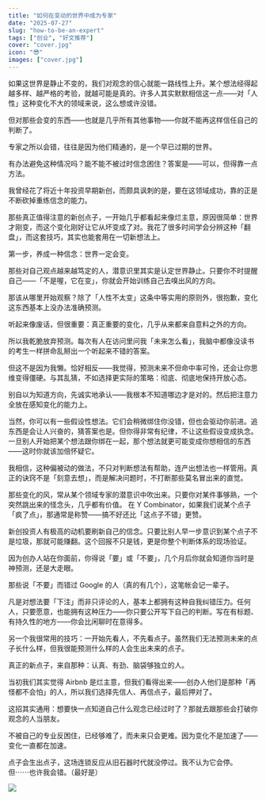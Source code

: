 ```yaml
---
title: "如何在变动的世界中成为专家"
date: "2025-07-27"
slug: "how-to-be-an-expert"
tags: ["创业", "好文推荐"]
cover: "cover.jpg"
icon: "😎"
images: ["cover.jpg"]
---
```

如果这世界是静止不变的，我们对观念的信心就能一路线性上升。某个想法经得起越多样、越严格的考验，就越可能是真的。许多人其实默默相信这一点——对「人性」这种变化不大的领域来说，这么想或许没错。



但对那些会变的东西——也就是几乎所有其他事物——你就不能再这样信任自己的判断了。



专家之所以会错，往往是因为他们精通的，是一个早已过期的世界。



有办法避免这种情况吗？能不能不被过时信念困住？答案是——可以，但得靠一点方法。



我曾经花了将近十年投资早期新创，而颇具讽刺的是，要在这领域成功，靠的正是不断砍掉重练信念的能力。



那些真正值得注意的新创点子，一开始几乎都看起来像烂主意，原因很简单：世界才刚变，而这个变化刚好让它从坏变成了对。我花了很多时间学会分辨这种「翻盘」，而这套技巧，其实也能套用在一切新想法上。



第一步，养成一种信念：世界一定会变。



那些对自己观点越来越笃定的人，潜意识里其实是认定世界静止。只要你不时提醒自己——「不是喔，它在变」，你就会开始训练自己去嗅出风的方向。



那该从哪里开始观察？除了「人性不太变」这条中等实用的原则外，很抱歉，变化这东西基本上没办法准确预测。



听起来像废话，但很重要：真正重要的变化，几乎从来都来自意料之外的方向。



所以我乾脆放弃预测。每次有人在访问里问我「未来怎么看」，我脑中都像没读书的考生一样拼命乱掰出一个听起来不错的答案。



但这不是因为我懒。恰好相反——我觉得，预测未来不但命中率可怜，还会让你思维变得僵硬。与其乱猜，不如选择更实际的策略：彻底、彻底地保持开放心态。



别自以为知道方向，先诚实地承认——我根本不知道哪边才是对的。然后把注意力全放在感知变化的能力上。



当然，你可以有一些假设性想法。它们会稍微绑住你没错，但也会驱动你前进。追东西是会让人兴奋的，猜答案也是。但你得非常有纪律，不让这些假设变成执念。
一旦别人开始把某个想法跟你绑在一起，那个想法就更可能变成你想相信的东西——这时你就该加倍怀疑它。



我相信，这种偏被动的做法，不只对判断想法有帮助，连产出想法也一样管用。真正的诀窍不是「刻意去想」，而是解决问题时，不打断那些莫名冒出来的直觉。



那些变化的风，常从某个领域专家的潜意识中吹出来。只要你对某件事够熟，一个突然跳出来的怪念头，几乎都有价值。
在 Y Combinator，如果我们说某个点子「疯了点」，那通常是称赞——搞不好还比「这点子不错」更赞。



新创投资人有极高的动机要刷新自己的信念。只要比别人早一步意识到某个点子不是垃圾，那就可能赚翻。这个回报不只是钱，更是你整个判断体系的现场验证。



因为创办人站在你面前，你得说「要」或「不要」，几个月后你就会知道你当时是神预测，还是大走眼。



那些说「不要」而错过 Google 的人（真的有几个），这笔帐会记一辈子。



凡是对想法要「下注」而非只评论的人，基本上都拥有这种自我纠错压力。任何人，只要愿意，也能拥有这种压力——你只要公开写下自己的判断。写在有标题、有持久性的地方——你会比闲聊时在意得多。



另一个我很常用的技巧：一开始先看人，不先看点子。虽然我们无法预测未来的点子长什么样，但我很能预测什么样的人会生出未来的点子。



真正的新点子，来自那种：认真、有劲、脑袋够独立的人。



当初我们其实觉得 Airbnb 是烂主意，但我们看得出来——创办人他们是那种「再怪都不会怕」的人，所以我们选择先信人、再信点子，最后押对了。



这招其实通用：想要快一点知道自己什么观念已经过时了？那就去跟那些会打破你观念的人当朋友。



不被自己的专业反困住，已经够难了，而未来只会更难。因为变化不是加速了——变化一直都在加速。



点子会生出点子，这场连锁反应从旧石器时代就没停过。我不认为它会停。
但⋯⋯也许我会错。（最好是）




![](https://prod-files-secure.s3.us-west-2.amazonaws.com/112d0858-5090-4d34-a606-b75eb8d65fd2/46476355-9cf3-4e99-9b7a-3531bc426380/1000202064.png?X-Amz-Algorithm=AWS4-HMAC-SHA256&X-Amz-Content-Sha256=UNSIGNED-PAYLOAD&X-Amz-Credential=ASIAZI2LB466XSLOSBHO%2F20250829%2Fus-west-2%2Fs3%2Faws4_request&X-Amz-Date=20250829T093246Z&X-Amz-Expires=3600&X-Amz-Security-Token=IQoJb3JpZ2luX2VjEGEaCXVzLXdlc3QtMiJHMEUCIFV%2FO9DdaxGTRZo7OnhFWVpVawdTr6U6AQPXtLY2enRlAiEA3wI78Ro1xZH%2FF%2FSnSgjZLmBw1XcvVsI7fs2A%2B74vTUQqiAQIuv%2F%2F%2F%2F%2F%2F%2F%2F%2F%2FARAAGgw2Mzc0MjMxODM4MDUiDIrF0TavEF4nyRd60SrcA9YILA0VBpyTDjlNoqOmbGPHP6Z39CncyZXXe5B%2FTFC6zRDa%2BfHmGeFNzZhegVfpjO3d%2BSSTAbUq5LxRrRjMET%2F%2BwRtSNc91h50LdEngoU3LunNPccu6oYm1ng6mxZUii1mG0qwPgdgji1Kv3JxsdRmuGQX0fXrPcC%2FHc0aAozKAPnciKZhzObSLdc2pbUUyX1JvAWktjFBkORwlW0pUy%2BSVr2zqhK236NHFFm4OG3u3ZKrR9TQtueEejU6qRPKZS8sBks9Tjs2rqmGs4P2cFhxjW%2BmpX7GxrivJY68I00XjrUINni30Gb2xQKmq1SERcpflrBrn3dlS0jupm5eyXgHp4Vj6GNchin8eigCEEmnUbJojMMljg4tRGDOEMsZZoE5vy8s%2B7MvtE3wYsth71VQxx12qX0GiB16mONGyP316c8tyAo0rR%2Ftp2pvBHfag1YN7dX6wirGDJhWoxk%2BcUgTz5jyZDfY2qvcGWOXzMX3u7yjM34W6NXbJ7GOjD497qF4kAx87NXD8aBaY4nwOc23cw0OlzPKBZzdTxPXKOHZxTBfYomav6VycfdFok8uhFb%2BdOew%2B6EubVbq8v68v6baR7eFTaYBwRL8wBVq8CwSolDImuS81cV8ZDLGlMOnaxcUGOqUBqyZeFHGX%2BrIOp80Aj9Rk440qsSlb7fA4gsC9J676Oa%2FBPWHT6O3WkVTeGP6P%2FyIFLZ10PZWfg2yEu1tyJ%2FS3GIglqob9D4hF7GQTYiIlkB48zj45YxtF1DBIkQEI1fuNb4zKw7DKCHloBoUR7iSn9mJB2dWVnkv6bGzLplYg5cineZLclf%2BEYYLpQRzW0TPZXheMXoTB2ly21pEXqp8mCpM%2FTxM3&X-Amz-Signature=d4b143a3123c01a44383017e169bb092211e7e36bb5700bc9ef02409945f35c2&X-Amz-SignedHeaders=host&x-amz-checksum-mode=ENABLED&x-id=GetObject)

